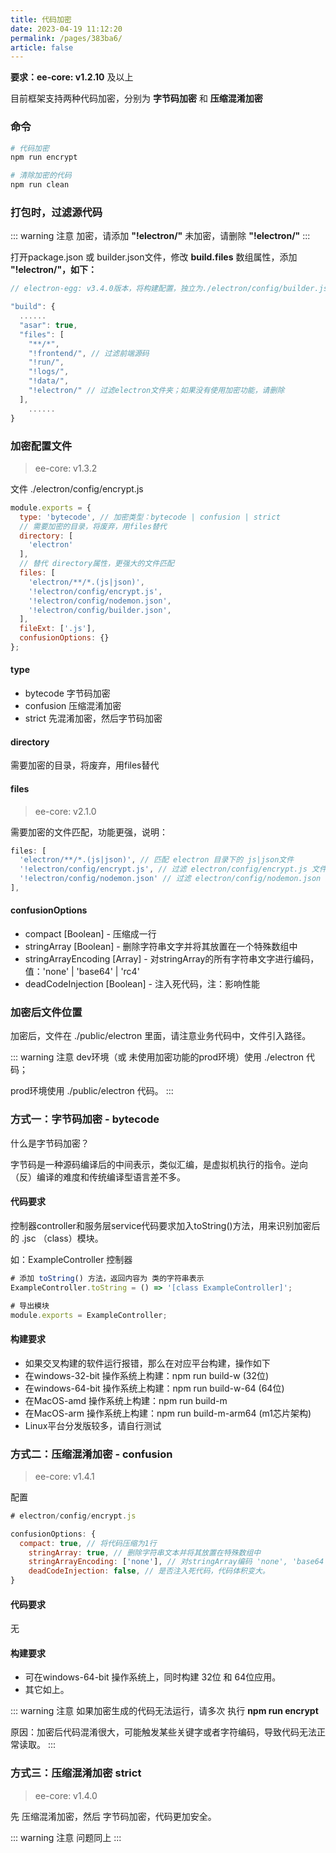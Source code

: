 ```yaml
---
title: 代码加密
date: 2023-04-19 11:12:20
permalink: /pages/383ba6/
article: false
---
```


**要求：ee-core: v1.2.10** 及以上

目前框架支持两种代码加密，分别为 **字节码加密** 和 **压缩混淆加密**

### 命令
```bash
# 代码加密
npm run encrypt

# 清除加密的代码
npm run clean
```
### 打包时，过滤源代码
::: warning 注意
加密，请添加 **"!electron/"** 
未加密，请删除 **"!electron/"** 
:::

打开package.json 或 builder.json文件，修改 **build.files** 数组属性，添加 **"!electron/"，如下：**
```javascript
// electron-egg: v3.4.0版本，将构建配置，独立为./electron/config/builder.json 文件

"build": {
  ......
  "asar": true,
  "files": [
    "**/*",
    "!frontend/", // 过滤前端源码
    "!run/",
    "!logs/",
    "!data/",
    "!electron/" // 过滤electron文件夹；如果没有使用加密功能，请删除
  ],
    ......
}  
```
### 加密配置文件
> ee-core: v1.3.2

文件 ./electron/config/encrypt.js
```javascript
module.exports = {
  type: 'bytecode', // 加密类型：bytecode | confusion | strict
  // 需要加密的目录，将废弃，用files替代
  directory: [			
    'electron'      
  ],
  // 替代 directory属性，更强大的文件匹配
  files: [
    'electron/**/*.(js|json)',
    '!electron/config/encrypt.js',
    '!electron/config/nodemon.json',
    '!electron/config/builder.json',
  ],
  fileExt: ['.js'],
  confusionOptions: {}
};
```
#### type

- bytecode  字节码加密
- confusion  压缩混淆加密 
- strict 先混淆加密，然后字节码加密 

#### directory
需要加密的目录，将废弃，用files替代

#### files
> ee-core: v2.1.0

需要加密的文件匹配，功能更强，说明：
```javascript
files: [
  'electron/**/*.(js|json)', // 匹配 electron 目录下的 js|json文件
  '!electron/config/encrypt.js', // 过滤 electron/config/encrypt.js 文件
  '!electron/config/nodemon.json' // 过滤 electron/config/nodemon.json 文件
],
```
#### confusionOptions

- compact [Boolean] - 压缩成一行
- stringArray [Boolean] - 删除字符串文字并将其放置在一个特殊数组中
- stringArrayEncoding [Array] - 对stringArray的所有字符串文字进行编码，值：'none' | 'base64' | 'rc4'
- deadCodeInjection [Boolean] - 注入死代码，注：影响性能

### 加密后文件位置
加密后，文件在 ./public/electron 里面，请注意业务代码中，文件引入路径。

::: warning 注意
dev环境（或 未使用加密功能的prod环境）使用 ./electron 代码；

prod环境使用 ./public/electron 代码。
::: 

### 方式一：字节码加密 - bytecode
什么是字节码加密？

字节码是一种源码编译后的中间表示，类似汇编，是虚拟机执行的指令。逆向（反）编译的难度和传统编译型语言差不多。

#### 代码要求
控制器controller和服务层service代码要求加入toString()方法，用来识别加密后的 .jsc （class）模块。

如：ExampleController 控制器
```javascript
# 添加 toString() 方法，返回内容为 类的字符串表示
ExampleController.toString = () => '[class ExampleController]';

# 导出模块
module.exports = ExampleController;
```

#### 构建要求

- 如果交叉构建的软件运行报错，那么在对应平台构建，操作如下
- 在windows-32-bit 操作系统上构建：npm run build-w (32位)
- 在windows-64-bit 操作系统上构建：npm run build-w-64 (64位)
- 在MacOS-amd 操作系统上构建：npm run build-m
- 在MacOS-arm 操作系统上构建：npm run build-m-arm64 (m1芯片架构)
- Linux平台分发版较多，请自行测试

### 方式二：压缩混淆加密 - confusion
> ee-core: v1.4.1

配置
```javascript
# electron/config/encrypt.js

confusionOptions: {
  compact: true, // 将代码压缩为1行        
    stringArray: true, // 删除字符串文本并将其放置在特殊数组中
    stringArrayEncoding: ['none'], // 对stringArray编码 'none', 'base64', 'rc4'，增加安全性
    deadCodeInjection: false, // 是否注入死代码，代码体积变大。
}
```

#### 代码要求
无
#### 构建要求

- 可在windows-64-bit 操作系统上，同时构建 32位 和 64位应用。
- 其它如上。

::: warning 注意
如果加密生成的代码无法运行，请多次 执行 **npm run encrypt**

原因：加密后代码混淆很大，可能触发某些关键字或者字符编码，导致代码无法正常读取。
:::

### 方式三：压缩混淆加密 strict
> ee-core: v1.4.0

先 压缩混淆加密，然后 字节码加密，代码更加安全。

::: warning 注意
问题同上
:::


